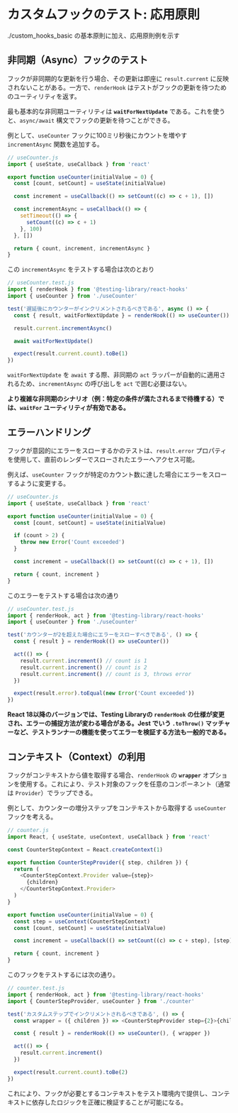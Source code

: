 # カスタムフックのテスト: 応用原則

./custom_hooks_basic の基本原則に加え、応用原則例を示す

## 非同期（Async）フックのテスト

フックが非同期的な更新を行う場合、その更新は即座に `result.current` に反映されないことがある。一方で、`renderHook` はテストがフックの更新を待つためのユーティリティを返す。

最も基本的な非同期ユーティリティは **`waitForNextUpdate`** である。これを使うと、`async/await` 構文でフックの更新を待つことができる。

例として、`useCounter` フックに100ミリ秒後にカウントを増やす `incrementAsync` 関数を追加する。

```javascript
// useCounter.js
import { useState, useCallback } from 'react'

export function useCounter(initialValue = 0) {
  const [count, setCount] = useState(initialValue)

  const increment = useCallback(() => setCount((c) => c + 1), [])

  const incrementAsync = useCallback(() => {
    setTimeout(() => {
      setCount((c) => c + 1)
    }, 100)
  }, [])

  return { count, increment, incrementAsync }
}
```

この `incrementAsync` をテストする場合は次のとおり

```javascript
// useCounter.test.js
import { renderHook } from '@testing-library/react-hooks'
import { useCounter } from './useCounter'

test('遅延後にカウンターがインクリメントされるべきである', async () => {
  const { result, waitForNextUpdate } = renderHook(() => useCounter())

  result.current.incrementAsync()

  await waitForNextUpdate()

  expect(result.current.count).toBe(1)
})
```

`waitForNextUpdate` を `await` する際、非同期の `act` ラッパーが自動的に適用されるため、`incrementAsync` の呼び出しを `act` で囲む必要はない。

**より複雑な非同期のシナリオ（例：特定の条件が満たされるまで待機する）では、`waitFor` ユーティリティが有効である。**

## エラーハンドリング

フックが意図的にエラーをスローするかのテストは、`result.error` プロパティを使用して、直前のレンダーでスローされたエラーへアクセス可能。

例えば、`useCounter` フックが特定のカウント数に達した場合にエラーをスローするように変更する。

```javascript
// useCounter.js
import { useState, useCallback } from 'react'

export function useCounter(initialValue = 0) {
  const [count, setCount] = useState(initialValue)

  if (count > 2) {
    throw new Error('Count exceeded')
  }

  const increment = useCallback(() => setCount((c) => c + 1), [])

  return { count, increment }
}
```

このエラーをテストする場合は次の通り

```javascript
// useCounter.test.js
import { renderHook, act } from '@testing-library/react-hooks'
import { useCounter } from './useCounter'

test('カウンターが2を超えた場合にエラーをスローすべきである', () => {
  const { result } = renderHook(() => useCounter())

  act(() => {
    result.current.increment() // count is 1
    result.current.increment() // count is 2
    result.current.increment() // count is 3, throws error
  })

  expect(result.error).toEqual(new Error('Count exceeded'))
})
```

**React 18以降のバージョンでは、Testing Libraryの `renderHook` の仕様が変更され、エラーの捕捉方法が変わる場合がある。Jest でいう `.toThrow()` マッチャーなど、テストランナーの機能を使ってエラーを検証する方法も一般的である。**

## コンテキスト（Context）の利用

フックがコンテキストから値を取得する場合、`renderHook` の **`wrapper`** オプションを使用する。これにより、テスト対象のフックを任意のコンポーネント（通常は `Provider`）でラップできる。

例として、カウンターの増分ステップをコンテキストから取得する `useCounter` フックを考える。

```javascript
// counter.js
import React, { useState, useContext, useCallback } from 'react'

const CounterStepContext = React.createContext(1)

export function CounterStepProvider({ step, children }) {
  return (
    <CounterStepContext.Provider value={step}>
      {children}
    </CounterStepContext.Provider>
  )
}

export function useCounter(initialValue = 0) {
  const step = useContext(CounterStepContext)
  const [count, setCount] = useState(initialValue)

  const increment = useCallback(() => setCount((c) => c + step), [step])

  return { count, increment }
}
```

このフックをテストするには次の通り。

```javascript
// counter.test.js
import { renderHook, act } from '@testing-library/react-hooks'
import { CounterStepProvider, useCounter } from './counter'

test('カスタムステップでインクリメントされるべきである', () => {
  const wrapper = ({ children }) => <CounterStepProvider step={2}>{children}</CounterStepProvider>

  const { result } = renderHook(() => useCounter(), { wrapper })

  act(() => {
    result.current.increment()
  })

  expect(result.current.count).toBe(2)
})
```

これにより、フックが必要とするコンテキストをテスト環境内で提供し、コンテキストに依存したロジックを正確に検証することが可能になる。
